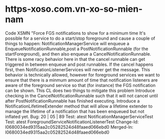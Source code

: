 # https-xoso.com.vn-xo-so-mien-nam
Code XSMN
 "Force FGS notifications to show for a minimum time
 It's possible for a service to do a start/stop foreground and cause a couple of things to happen: NotificationManagerService will enqueue a EnqueueNotificationRunnable,post a PostNotificationRunnable (for the startForeground), and then also enqueue a CancelNotificationRunnable. There is some racy behavior here in that the cancel runnable can get triggered in between enqueue and post runnables. If the cancel happens first, then NotificationListenerServices will never get the message.
 This behavior is technically allowed, however for foreground services we want to ensure that there is a minmum amount of time that notification listeners are aware of the foreground service so that (for instance) the FGS notification can be shown.
 This CL does two things to mitigate this problem
 Introduce checking in the CancelNotificationRunnable such that it will not cancel until after PostNotificationRunnable has finished executing.
 Introduce a NotificationLifetimeExtender method that will allow a lifetime extender to manage the lifetime of a notification that has been enqueued but not inflated yet.
 Bug: 20 | 05 | 89 
 Test: atest NotificationManagerServiceTest
 Test: atest ForegroundServiceNotificationListenerTest 
 Change-Id: I0680034ed9315aa2c05282524d48faaed066ebd0 
 Merged-In: I0680034ed9315aa2c05282524d48faaed066ebd0

